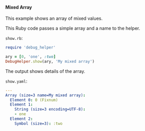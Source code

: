#### Mixed Array

This example shows an array of mixed values.

This Ruby code passes a simple array and a name to the helper.

```show.rb```:
```ruby
require 'debug_helper'

ary = [0, 'one', :two]
DebugHelper.show(ary, 'My mixed array')
```

The output shows details of the array.

```show.yaml```:
```yaml
---
Array (size=3 name=My mixed array):
  Element 0: 0 (Fixnum)
  Element 1:
    String (size=3 encoding=UTF-8):
    - one
  Element 2:
    Symbol (size=3): :two
```
